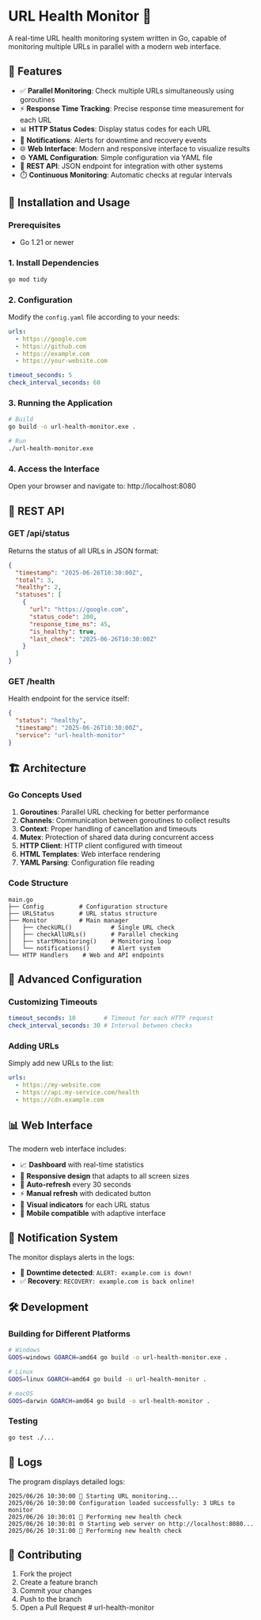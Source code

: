 # URL Health Monitor 🚀

A real-time URL health monitoring system written in Go, capable of monitoring multiple URLs in parallel with a modern web interface.

## 🌟 Features

- ✅ **Parallel Monitoring**: Check multiple URLs simultaneously using goroutines
- ⚡ **Response Time Tracking**: Precise response time measurement for each URL
- 📊 **HTTP Status Codes**: Display status codes for each URL
- 🚨 **Notifications**: Alerts for downtime and recovery events
- 🌐 **Web Interface**: Modern and responsive interface to visualize results
- ⚙️ **YAML Configuration**: Simple configuration via YAML file
- 🔄 **REST API**: JSON endpoint for integration with other systems
- ⏱️ **Continuous Monitoring**: Automatic checks at regular intervals

## 🚀 Installation and Usage

### Prerequisites
- Go 1.21 or newer

### 1. Install Dependencies
```bash
go mod tidy
```

### 2. Configuration
Modify the `config.yaml` file according to your needs:

```yaml
urls:
  - https://google.com
  - https://github.com
  - https://example.com
  - https://your-website.com

timeout_seconds: 5
check_interval_seconds: 60
```

### 3. Running the Application
```bash
# Build
go build -o url-health-monitor.exe .

# Run
./url-health-monitor.exe
```

### 4. Access the Interface
Open your browser and navigate to: http://localhost:8080

## 📡 REST API

### GET /api/status
Returns the status of all URLs in JSON format:

```json
{
  "timestamp": "2025-06-26T10:30:00Z",
  "total": 3,
  "healthy": 2,
  "statuses": [
    {
      "url": "https://google.com",
      "status_code": 200,
      "response_time_ms": 45,
      "is_healthy": true,
      "last_check": "2025-06-26T10:30:00Z"
    }
  ]
}
```

### GET /health
Health endpoint for the service itself:

```json
{
  "status": "healthy",
  "timestamp": "2025-06-26T10:30:00Z",
  "service": "url-health-monitor"
}
```

## 🏗️ Architecture

### Go Concepts Used

1. **Goroutines**: Parallel URL checking for better performance
2. **Channels**: Communication between goroutines to collect results
3. **Context**: Proper handling of cancellation and timeouts
4. **Mutex**: Protection of shared data during concurrent access
5. **HTTP Client**: HTTP client configured with timeout
6. **HTML Templates**: Web interface rendering
7. **YAML Parsing**: Configuration file reading

### Code Structure

```
main.go
├── Config          # Configuration structure
├── URLStatus       # URL status structure
├── Monitor         # Main manager
│   ├── checkURL()           # Single URL check
│   ├── checkAllURLs()       # Parallel checking
│   ├── startMonitoring()    # Monitoring loop
│   └── notifications()      # Alert system
└── HTTP Handlers    # Web and API endpoints
```

## 🔧 Advanced Configuration

### Customizing Timeouts
```yaml
timeout_seconds: 10        # Timeout for each HTTP request
check_interval_seconds: 30 # Interval between checks
```

### Adding URLs
Simply add new URLs to the list:
```yaml
urls:
  - https://my-website.com
  - https://api.my-service.com/health
  - https://cdn.example.com
```

## 📊 Web Interface

The modern web interface includes:

- 📈 **Dashboard** with real-time statistics
- 🎨 **Responsive design** that adapts to all screen sizes
- 🔄 **Auto-refresh** every 30 seconds
- ⚡ **Manual refresh** with dedicated button
- 🚦 **Visual indicators** for each URL status
- 📱 **Mobile compatible** with adaptive interface

## 🚨 Notification System

The monitor displays alerts in the logs:

- 🚨 **Downtime detected**: `ALERT: example.com is down!`
- ✅ **Recovery**: `RECOVERY: example.com is back online!`

## 🛠️ Development

### Building for Different Platforms

```bash
# Windows
GOOS=windows GOARCH=amd64 go build -o url-health-monitor.exe .

# Linux
GOOS=linux GOARCH=amd64 go build -o url-health-monitor .

# macOS
GOOS=darwin GOARCH=amd64 go build -o url-health-monitor .
```

### Testing
```bash
go test ./...
```

## 📝 Logs

The program displays detailed logs:

```
2025/06/26 10:30:00 🚀 Starting URL monitoring...
2025/06/26 10:30:00 Configuration loaded successfully: 3 URLs to monitor
2025/06/26 10:30:01 🔄 Performing new health check
2025/06/26 10:30:01 🌐 Starting web server on http://localhost:8080...
2025/06/26 10:31:00 🔄 Performing new health check
```

## 🤝 Contributing

1. Fork the project
2. Create a feature branch
3. Commit your changes
4. Push to the branch
5. Open a Pull Request
#   u r l - h e a l t h - m o n i t o r 
 
 
